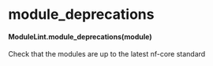 # module_deprecations

#### ModuleLint.module_deprecations(module)

Check that the modules are up to the latest nf-core standard

